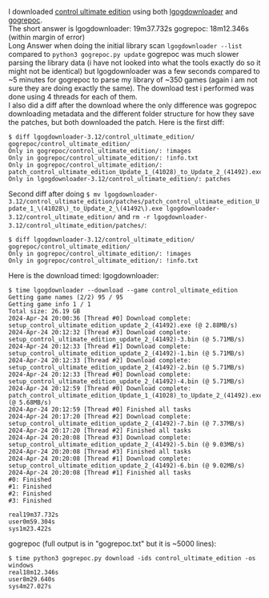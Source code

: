 I downloaded [control ultimate edition](https://www.gog.com/game/control_ultimate_edition) using both [lgogdownloader](https://github.com/Sude-/lgogdownloader/tree/master) and [gogrepoc](https://github.com/Kalanyr/gogrepoc).  
The short answer is lgogdownloader: 19m37.732s gogrepoc: 18m12.346s (within margin of error)  
Long Answer when doing the initial library scan `lgogdownloader --list` compared to `python3 gogrepoc.py update`  gogrepoc was much slower parsing the library data (i have not looked into what the tools exactly do so it might not be identical)
but lgogdownloader was a few seconds compared to ~5 minutes for gogrepoc to parse my library of ~350 games (again i am not sure they are doing exactly the same). The download test i performed was done using 4 threads for each of them.  
I also did a diff after the download where the only difference was gogrepoc downloading metadata and the different folder structure for how they save the patches, but both downloaded the patch. Here is the first diff:
 ```
$ diff lgogdownloader-3.12/control_ultimate_edition/ gogrepoc/control_ultimate_edition/
Only in gogrepoc/control_ultimate_edition/: !images
Only in gogrepoc/control_ultimate_edition/: !info.txt
Only in gogrepoc/control_ultimate_edition/: patch_control_ultimate_edition_Update_1_(41028)_to_Update_2_(41492).exe
Only in lgogdownloader-3.12/control_ultimate_edition/: patches
```
Second diff after doing 
`$ mv lgogdownloader-3.12/control_ultimate_edition/patches/patch_control_ultimate_edition_Update_1_\(41028\)_to_Update_2_\(41492\).exe lgogdownloader-3.12/control_ultimate_edition/`
and `rm -r lgogdownloader-3.12/control_ultimate_edition/patches/`: 
```
$ diff lgogdownloader-3.12/control_ultimate_edition/ gogrepoc/control_ultimate_edition/
Only in gogrepoc/control_ultimate_edition/: !images
Only in gogrepoc/control_ultimate_edition/: !info.txt
```

Here is the download timed:
lgogdownloader:
```
$ time lgogdownloader --download --game control_ultimate_edition
Getting game names (2/2) 95 / 95
Getting game info 1 / 1
Total size: 26.19 GB
2024-Apr-24 20:00:36 [Thread #0] Download complete: setup_control_ultimate_edition_update_2_(41492).exe (@ 2.88MB/s)
2024-Apr-24 20:12:32 [Thread #3] Download complete: setup_control_ultimate_edition_update_2_(41492)-3.bin (@ 5.71MB/s)
2024-Apr-24 20:12:33 [Thread #1] Download complete: setup_control_ultimate_edition_update_2_(41492)-1.bin (@ 5.71MB/s)
2024-Apr-24 20:12:33 [Thread #2] Download complete: setup_control_ultimate_edition_update_2_(41492)-2.bin (@ 5.71MB/s)
2024-Apr-24 20:12:33 [Thread #0] Download complete: setup_control_ultimate_edition_update_2_(41492)-4.bin (@ 5.71MB/s)
2024-Apr-24 20:12:59 [Thread #0] Download complete: patch_control_ultimate_edition_Update_1_(41028)_to_Update_2_(41492).exe (@ 5.68MB/s)
2024-Apr-24 20:12:59 [Thread #0] Finished all tasks
2024-Apr-24 20:17:20 [Thread #2] Download complete: setup_control_ultimate_edition_update_2_(41492)-7.bin (@ 7.37MB/s)
2024-Apr-24 20:17:20 [Thread #2] Finished all tasks
2024-Apr-24 20:20:08 [Thread #3] Download complete: setup_control_ultimate_edition_update_2_(41492)-5.bin (@ 9.03MB/s)
2024-Apr-24 20:20:08 [Thread #3] Finished all tasks
2024-Apr-24 20:20:08 [Thread #1] Download complete: setup_control_ultimate_edition_update_2_(41492)-6.bin (@ 9.02MB/s)
2024-Apr-24 20:20:08 [Thread #1] Finished all tasks
#0: Finished
#1: Finished
#2: Finished
#3: Finished

real19m37.732s
user0m59.304s
sys1m23.422s
```

gogrepoc (full output is in "gogrepoc.txt" but it is ~5000 lines):
```
$ time python3 gogrepoc.py download -ids control_ultimate_edition -os windows
real18m12.346s
user8m29.640s
sys4m27.027s
```
